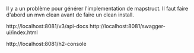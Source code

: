 Il y a un problème pour générer l'implementation de mapstruct.
Il faut faire d'abord un mvn clean avant de faire un clean install.

http://localhost:8081/v3/api-docs
http://localhost:8081/swagger-ui/index.html

http://localhost:8081/h2-console